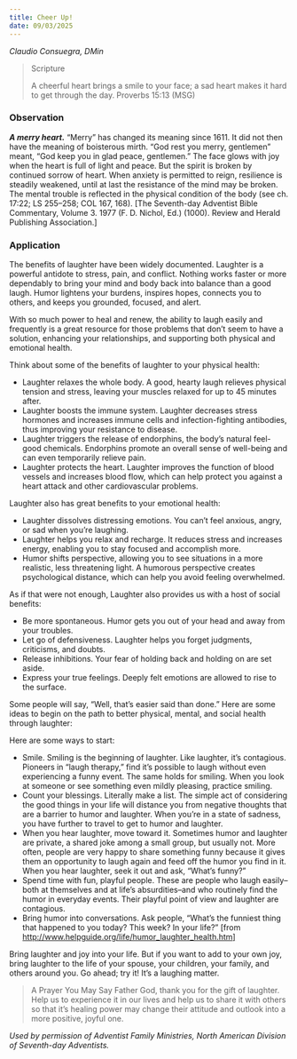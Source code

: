 ```yaml
---
title: Cheer Up!
date: 09/03/2025
---
```


_Claudio Consuegra, DMin_

> <p>Scripture</p>
> A cheerful heart brings a smile to your face; a sad heart makes it hard to get through the day. Proverbs 15:13 (MSG)

### Observation

_**A merry heart.**_ “Merry” has changed its meaning since 1611. It did not then have the meaning of boisterous mirth. “God rest you merry, gentlemen” meant, “God keep you in glad peace, gentlemen.” The face glows with joy when the heart is full of light and peace. But the spirit is broken by continued sorrow of heart. When anxiety is permitted to reign, resilience is steadily weakened, until at last the resistance of the mind may be broken. The mental trouble is reflected in the physical condition of the body (see ch. 17:22; LS 255–258; COL 167, 168). [The Seventh-day Adventist Bible Commentary, Volume 3. 1977 (F. D. Nichol, Ed.) (1000). Review and Herald Publishing Association.]

### Application

The benefits of laughter have been widely documented. Laughter is a powerful antidote to stress, pain, and conflict. Nothing works faster or more dependably to bring your mind and body back into balance than a good laugh. Humor lightens your burdens, inspires hopes, connects you to others, and keeps you grounded, focused, and alert.

With so much power to heal and renew, the ability to laugh easily and frequently is a great resource for those problems that don’t seem to have a solution, enhancing your relationships, and supporting both physical and emotional health.

Think about some of the benefits of laughter to your physical health:

- Laughter relaxes the whole body. A good, hearty laugh relieves physical tension and stress, leaving your muscles relaxed for up to 45 minutes after.
- Laughter boosts the immune system. Laughter decreases stress hormones and increases immune cells and infection-fighting antibodies, thus improving your resistance to disease.
- Laughter triggers the release of endorphins, the body’s natural feel-good chemicals. Endorphins promote an overall sense of well-being and can even temporarily relieve pain.
- Laughter protects the heart. Laughter improves the function of blood vessels and increases blood flow, which can help protect you against a heart attack and other cardiovascular problems.

Laughter also has great benefits to your emotional health:

- Laughter dissolves distressing emotions. You can’t feel anxious, angry, or sad when you’re laughing.
- Laughter helps you relax and recharge. It reduces stress and increases energy, enabling you to stay focused and accomplish more.
- Humor shifts perspective, allowing you to see situations in a more realistic, less threatening light. A humorous perspective creates psychological distance, which can help you avoid feeling overwhelmed.

As if that were not enough, Laughter also provides us with a host of social benefits:

- Be more spontaneous. Humor gets you out of your head and away from your troubles.
- Let go of defensiveness. Laughter helps you forget judgments, criticisms, and doubts.
- Release inhibitions. Your fear of holding back and holding on are set aside.
- Express your true feelings. Deeply felt emotions are allowed to rise to the surface.

Some people will say, “Well, that’s easier said than done.” Here are some ideas to begin on the path to better physical, mental, and social health through laughter:

Here are some ways to start:

- Smile. Smiling is the beginning of laughter. Like laughter, it’s contagious. Pioneers in “laugh therapy,” find it’s possible to laugh without even experiencing a funny event. The same holds for smiling. When you look at someone or see something even mildly pleasing, practice smiling.
- Count your blessings. Literally make a list. The simple act of considering the good things in your life will distance you from negative thoughts that are a barrier to humor and laughter. When you’re in a state of sadness, you have further to travel to get to humor and laughter.
- When you hear laughter, move toward it. Sometimes humor and laughter are private, a shared joke among a small group, but usually not. More often, people are very happy to share something funny because it gives them an opportunity to laugh again and feed off the humor you find in it. When you hear laughter, seek it out and ask, “What’s funny?”
- Spend time with fun, playful people. These are people who laugh easily–both at themselves and at life’s absurdities–and who routinely find the humor in everyday events. Their playful point of view and laughter are contagious.
- Bring humor into conversations. Ask people, “What’s the funniest thing that happened to you today? This week? In your life?” [from http://www.helpguide.org/life/humor_laughter_health.htm]

Bring laughter and joy into your life. But if you want to add to your own joy, bring laughter to the life of your spouse, your children, your family, and others around you. Go ahead; try it! It’s a laughing matter.

> <callout>A Prayer You May Say</callout>
> Father God, thank you for the gift of laughter. Help us to experience it in our lives and help us to share it with others so that it’s healing power may change their attitude and outlook into a more positive, joyful one.

_Used by permission of Adventist Family Ministries, North American Division of Seventh-day Adventists._